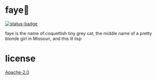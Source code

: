 # faye🦋

[![status-badge](https://ci.codeberg.org/api/badges/12559/status.svg)](https://ci.codeberg.org/repos/12559)
<!-- uncomment when v0.1.0 (fancier errors) -->
<!-- [![crates.io](https://img.shields.io/crates/v/faye.svg)](https://crates.io/crates/faye) -->

faye is the name of coquettish tiny grey cat, the middle name of a pretty blonde girl in Missouri, and this lil lisp

# license

[Apache-2.0](LICENSE)